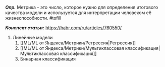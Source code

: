 ***Опр.*** Метрика - это число, которое нужно для определения итогового качества модели и используется для интерпретации человеком её жизнеспособности. #tofill 

***Конспект статьи:*** https://habr.com/ru/articles/760550/

1. Линейные модели
	1. [[ML/ML от Яндекса/Метрики/Регрессия|Регрессия]]
	2. [[ML/ML от Яндекса/Метрики/Мультиклассовая классификация|Мультиклассовая классификация]]
	3. Бинарная классификация




